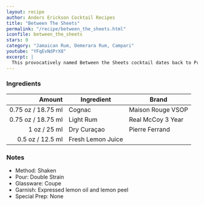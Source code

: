 ```yaml
---
layout: recipe
author: Anders Erickson Cocktail Recipes
title: "Between The Sheets"
permalink: "/recipe/between_the_sheets.html"
iconfile: between_the_sheets
stars: 0
category: "Jamaican Rum, Demerara Rum, Campari"
youtube: "YFqEvNdPrX8"
excerpt: |
  This provocatively named Between the Sheets cocktail dates back to Prohibition and amps up the classic Sidecar formula with a dose of rum.
---
```


### Ingredients

|  Amount | Ingredient        | Brand             |
| ------: | ----------------- | ----------------- |
| 0.75 oz / 18.75 ml | Cognac            | Maison Rouge VSOP |
| 0.75 oz / 18.75 ml | Light Rum         | Real McCoy 3 Year |
|    1 oz / 25 ml | Dry Curaçao       | Pierre Ferrand    |
|  0.5 oz / 12.5 ml | Fresh Lemon Juice |

### Notes

- Method: Shaken
- Pour: Double Strain
- Glassware: Coupe
- Garnish: Expressed lemon oil and lemon peel
- Special Prep: None
